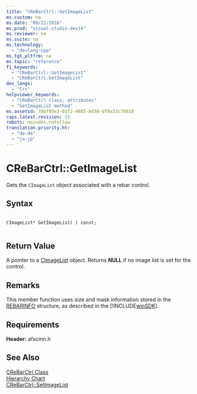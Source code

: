 ```yaml
---
title: "CReBarCtrl::GetImageList"
ms.custom: na
ms.date: "09/22/2016"
ms.prod: "visual-studio-dev14"
ms.reviewer: na
ms.suite: na
ms.technology: 
  - "devlang-cpp"
ms.tgt_pltfrm: na
ms.topic: "reference"
f1_keywords: 
  - "CReBarCtrl::GetImageList"
  - "CReBarCtrl.GetImageList"
dev_langs: 
  - "C++"
helpviewer_keywords: 
  - "CReBarCtrl class, attributes"
  - "GetImageList method"
ms.assetid: 78bf95e3-03f2-4865-bd38-df9a33c70018
caps.latest.revision: 15
robots: noindex,nofollow
translation.priority.ht: 
  - "de-de"
  - "ja-jp"
---
```

# CReBarCtrl::GetImageList
Gets the `CImageList` object associated with a rebar control.  
  
## Syntax  
  
```  
  
CImageList* GetImageList( ) const;  
  
```  
  
## Return Value  
 A pointer to a [CImageList](../vs140/cimagelist-class.md) object. Returns **NULL** if no image list is set for the control.  
  
## Remarks  
 This member function uses size and mask information stored in the [REBARINFO](http://msdn.microsoft.com/library/windows/desktop/bb774395) structure, as described in the [!INCLUDE[winSDK](../vs140/includes/winsdk_md.md)].  
  
## Requirements  
 **Header:** afxcmn.h  
  
## See Also  
 [CReBarCtrl Class](../vs140/crebarctrl-class.md)   
 [Hierarchy Chart](../vs140/hierarchy-chart.md)   
 [CReBarCtrl::SetImageList](../vs140/crebarctrl--setimagelist.md)
